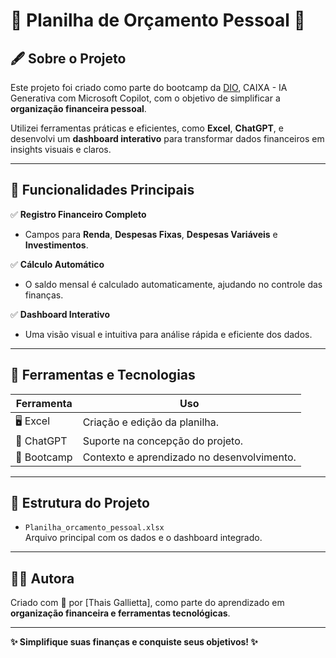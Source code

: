 # 💸 Planilha de Orçamento Pessoal 🧾  

## 🖋️ **Sobre o Projeto**  
Este projeto foi criado como parte do bootcamp da [DIO](https://www.dio.me), CAIXA - IA Generativa com Microsoft Copilot, com o objetivo de simplificar a **organização financeira pessoal**.  

Utilizei ferramentas práticas e eficientes, como **Excel**, **ChatGPT**, e desenvolvi um **dashboard interativo** para transformar dados financeiros em insights visuais e claros.  

---

## 🎯 **Funcionalidades Principais**  

✅ **Registro Financeiro Completo**  
- Campos para **Renda**, **Despesas Fixas**, **Despesas Variáveis** e **Investimentos**.  

✅ **Cálculo Automático**  
- O saldo mensal é calculado automaticamente, ajudando no controle das finanças.  

✅ **Dashboard Interativo**  
- Uma visão visual e intuitiva para análise rápida e eficiente dos dados.  

---

## 🔧 **Ferramentas e Tecnologias**  

| Ferramenta  | Uso           |  
|-------------|---------------|  
| 🖥️ Excel     | Criação e edição da planilha.  
| 🤖 ChatGPT   | Suporte na concepção do projeto.  
| 🚀 Bootcamp  | Contexto e aprendizado no desenvolvimento.  

---

## 📂 **Estrutura do Projeto**  

- `Planilha_orcamento_pessoal.xlsx`  
  Arquivo principal com os dados e o dashboard integrado.  

---

## 👩‍💻 **Autora**  

Criado com 💙 por [Thais Gallietta], como parte do aprendizado em **organização financeira e ferramentas tecnológicas**.  

---

**✨ Simplifique suas finanças e conquiste seus objetivos! ✨**  

